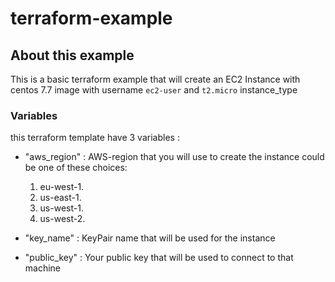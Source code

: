 # terraform-example

## About this example

This is a basic terraform example that will create an EC2 Instance with centos 7.7 image
with username `ec2-user` and `t2.micro` instance_type

### Variables

this terraform template have 3 variables :

  * "aws_region" : AWS-region that you will use to create the instance could be one of these choices:
    1. eu-west-1.
    2. us-east-1.
    3. us-west-1.
    4. us-west-2.

  * "key_name" : KeyPair name that will be used for the instance
  * "public_key" : Your public key that will be used to connect to that machine
